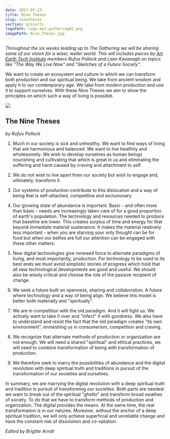 ```yaml
---
date: 2017-05-23
title: Nine Theses
slug: ninetheses
section: projects
logoPath: logo-aet-gathering02.png
imagePath: Nine_Theses.jpg
---
```


*Throughout the six weeks leading up to The Gathering we will be sharing some of our vision for a wiser, weller world. This will includes pieces by [Art Earth Tech Institute][institute] members Rufus Pollock and Liam Kavanagh on topics like "The Way We Live Now" and "Sketches of a Future Society".*

[institute]: /institute/

We want to create an ecosystem and culture in which we can transform both production and our spiritual being. We take from ancient wisdom and apply it to our contemporary age. We take from modern production and use it to support ourselves. With these Nine Theses we aim to show the principles on which such a way of living is possible.  

<img src="/images/Nine_Theses.jpg">

## The Nine Theses

*by Rufus Pollock*

1. Much in our society is sick and unhealthy. We want to find ways of living that are harmonious and balanced. We want to live healthily and wholesomely. We wish to develop ourselves as human beings nourishing and cultivating that which is great in us and eliminating the suffering and harm caused by craving and attachment to self.

2. We do not wish to live apart from our society but wish to engage and, ultimately, transform it.

3. Our systems of production contribute to this dislocation and a way of being that is self-attached, competitive and exclusionary

4. Our growing state of abundance is important. Basic - and often more than basic - needs are increasingly taken care of for a good proportion of earth's population. The technology and resources needed to produce that baseline are lower. This creates surplus of time and energy for that beyond immediate material sustenance. It makes the material relatively less important - when you are starving your only thought can be for food but when our bellies are full our attention can be engaged with these other matters.

5. New digital technologies give renewed force to alternate paradigms of living, and most importantly, production. For technology to be used to its best ends we must avoid simplistic stories of progress which hold that all new technological developments are good and useful. We should also be wisely critical and choose the role of the passive recipient of change.

6. We seek a future built on openness, sharing and collaboration. A future where  technology and a way of being align. We believe this model is better both materially and "spiritually".

7. We are in competition with the old paradigm. And it will fight us. We actively want to take it over and "infect" it with goodness. We also have to understand and resist the fact that the old paradigm creates "its own environment", enmeshing us in consumerism, competition and craving.

8. We recognize that alternate methods of production or organization are not enough. We will need a shared "spiritual" and ethical practices, we will need to combine transformation of being with transformation of production.

9. We therefore seek to marry the possibilities of abundance and the digital revolution with deep spiritual truth and traditions in pursuit of the transformation of our societies and ourselves.

In summary, we are marrying the digital revolution with a deep spiritual truth and tradition in pursuit of transforming our societies. Both parts are needed: we want to break out of the spiritual "ghetto" and transform broad swathes of society. To do that we have to transform methods of production and organization. The digital provides the means. At the same time, the real transformation is in our natures. Moreover, without the anchor of a deep spiritual tradition, we will only achieve superficial and unreliable change and have the constant risk of dissolution and co-optation.

*Edited by Brigitte Arndt*
